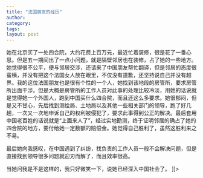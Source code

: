 ```yaml
---
title: "法国朋友的经历"
author:
category: 
tags: 
layout: post
---
```



她在北京买了一处四合院，大约花费上百万元，最近忙着装修，很是花了一番心思。但是五一期间出了一点小问题，就是隔壁邻居也在装修，占了她的一些地方。她觉得很不公平，便与邻居交涉，还请来了中国朋友帮忙翻译，但是邻居的态度很蛮横，并没有把这个法国女人放在眼里，不仅没有道歉，还坚持说自己并没有越界。我的这位法国朋友也是很有个性的一个人，她找到该地段的房管所，要求房管所出面干涉。但是大概是房管所的工作人员对此事的处理比较冷淡，用她的话说就是觉得她一个外国人，跑到中国买什么四合院，而且还这么多要求。她很郁闷，但是又不甘心，先后找到测绘局、土地局以及其他一些相关部门的领导，跑了好几趟，一次又一次地申诉自己的权利被侵犯了，要求此事得到公正的解决。最后套用中国老百姓的话说就是“上面来人了”，经过实地勘测，终于证明邻居的确占了她的四合院的地方，要付给她一定数额的赔偿金。她觉得自己胜利了，虽然这胜利来之不易。

最后她向我感叹，在中国遇到了纠纷，找负责的工作人员一般不会解决问题，但是直接找到领导很多问题就迎刃而解了，而且效率很高。

当她问我是不是这样的，我只好微笑一下，说她已经深入中国社会了。 ]]>

